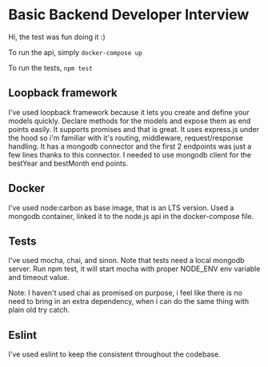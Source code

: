 # Basic Backend Developer Interview

Hi, the test was fun doing it :)

To run the api, simply `docker-compose up`

To run the tests, `npm test`

## Loopback framework
I've used loopback framework because it lets you create and define your models quickly. Declare methods for the models and expose them as end points easily. It supports promises and that is great. It uses express.js under the hood so i'm familiar with it's routing, middleware, request/response handling. It has a mongodb connector and the first 2 endpoints was just a few lines thanks to this connector. I needed to use mongodb client for the bestYear and bestMonth end points.

## Docker
I've used node:carbon as base image, that is an LTS version. Used a mongodb container, linked it to the node.js api in the docker-compose file.

## Tests
I've used mocha, chai, and sinon. Note that tests need a local mongodb server.
Run npm test, it will start mocha with proper NODE_ENV env variable and timeout value.

Note: I haven't used chai as promised on purpose, i feel like there is no need to bring in an extra dependency, when i can do the same thing with plain old try catch.

## Eslint
I've used eslint to keep the consistent throughout the codebase.
